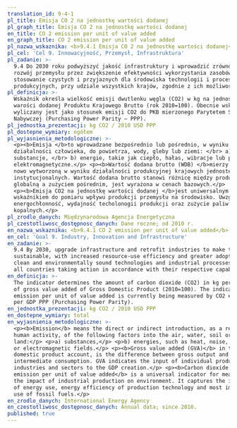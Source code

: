 ```yaml
---
translation_id: 9-4-1
pl_title: Emisja CO 2 na jednostkę wartości dodanej
pl_graph_title: Emisja CO 2 na jednostkę wartości dodanej
en_title: CO 2 emission per unit of value added
en_graph_title: CO 2 emission per unit of value added
pl_nazwa_wskaznika: <b>9.4.1 Emisja CO 2 na jednostkę wartości dodanej</b>
pl_cel: 'Cel 9. Innowacyjność, Przemysł, Infrastruktura'
pl_zadanie: >-
  9.4 Do 2030 roku podwyższyć jakość infrastruktury i wprowadzić zrównoważony
  rozwój przemysłu przez zwiększenie efektywności wykorzystania zasobów oraz
  stosowanie czystych i przyjaznych dla środowiska technologii i procesów
  produkcyjnych, przy udziale wszystkich krajów, zgodnie z ich możliwościami.
pl_definicja: >-
  Wskaźnik określa wielkość emisji dwutlenku węgla (CO2) w kg na jednostkę
  warości dodanej Produktu Krajowego Brutto (rok 2010=100). Obecnie wskaźnik
  wyliczany jest jako stosunek emisji CO2 do PKB mierzonego Parytetem Siły
  Nabywczej (Purchasing Power Parity – PPP).
pl_jednostka_prezentacji: kg CO2 / 2010 USD PPP
pl_dostepne_wymiary: ogółem
pl_wyjasnienia_metodologiczne: >-
  <p><b>Emisja </b>to wprowadzane bezpośrednio lub pośrednio, w wyniku
  działalności człowieka, do powietrza, wody, gleby lub ziemi: </br> a)
  substancje, </br> b) energie, takie jak ciepło, hałas, wibracje lub pola
  elektromagnetyczne.</p> <p><b>Wartość dodana brutto (WDB) </b>mierzy wartość
  nowo wytworzoną w wyniku działalności produkcyjnej krajowych jednostek
  instytucjonalnych. Wartość dodana brutto stanowi różnicę między produkcją
  globalną a zużyciem pośrednim, jest wyrażona w cenach bazowych.</p>
  <p><b>Emisja CO2 na jednostkę wartości dodanej </b>jest uniwersalnym
  wskaźnikiem do pomiaru wpływu produkcji przemysłu na środowisko. Uwzględnia
  energochłonność, wydajność techolonogii produkcji oraz zużycie paliw
  kopalnych.</p>
pl_zrodlo_danych: Międzynarodowa Agencja Energetyczna
pl_czestotliwosc_dostępnosc_danych: Dane roczne; od 2010 r.
en_nazwa_wskaznika: <b>9.4.1 CO 2 emission per unit of value added</b>
en_cel: 'Goal 9. Industry, Innovation and Infrastructure'
en_zadanie: >-
  9.4 By 2030, upgrade infrastructure and retrofit industries to make them
  sustainable, with increased resource-use efficiency and greater adoption of
  clean and environmentally sound technologies and industrial processes, with
  all countries taking action in accordance with their respective capabilities
en_definicja: >-
  The indicator determines the amount of carbon dioxide (CO2) in kg per one unit
  of gross value added of Gross Domestic Product (2010=100). The indicator CO2
  emission per unit of value added is currently being measured by CO2 emission
  per GDP PPP (Purchasing Power Parity).
en_jednostka_prezentacji: kg CO2 / 2010 USD PPP
en_dostepne_wymiary: total
en_wyjasnienia_metodologiczne: >-
  <p><b>Emission</b> means the direct or indirect introduction, as a result of
  human activity, of the following factors into the air, water, soil or
  land:</p> <p>a) substances,</p> <p>b) energies, such as heat, noise, vibration
  or electromagnetic fields.</p> <p><b>Gross value added (GVA)</b> in the gross
  domestic product account, is the difference between gross output and
  intermediate consumption. GVA indicates the input of individual producers,
  industries and sectors to the GDP creation.</p> <p><b>Carbon dioxide (CO2)
  emission per unit of value added</b> is a universal indicator for measuring
  the impact of industrial production on environment. It captures the intensity
  of energy use, energy efficiency of production technology and most importantly
  use of fossil fuels.</p>
en_zrodlo_danych: International Energy Agency
en_czestotliwosc_dostępnosc_danych: Annual data; since 2010.
published: true
---
```

